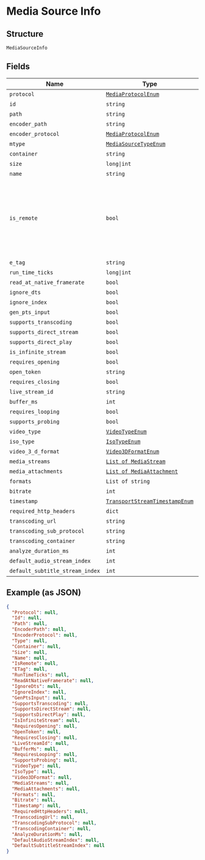 
# Media Source Info

## Structure

`MediaSourceInfo`

## Fields

| Name | Type | Tags | Description |
|  --- | --- | --- | --- |
| `protocol` | [`MediaProtocolEnum`](../../doc/models/media-protocol-enum.md) | Optional | - |
| `id` | `string` | Optional | - |
| `path` | `string` | Optional | - |
| `encoder_path` | `string` | Optional | - |
| `encoder_protocol` | [`MediaProtocolEnum`](../../doc/models/media-protocol-enum.md) | Optional | - |
| `mtype` | [`MediaSourceTypeEnum`](../../doc/models/media-source-type-enum.md) | Optional | - |
| `container` | `string` | Optional | - |
| `size` | `long\|int` | Optional | - |
| `name` | `string` | Optional | - |
| `is_remote` | `bool` | Optional | Gets or sets a value indicating whether the media is remote.<br>Differentiate internet url vs local network. |
| `e_tag` | `string` | Optional | - |
| `run_time_ticks` | `long\|int` | Optional | - |
| `read_at_native_framerate` | `bool` | Optional | - |
| `ignore_dts` | `bool` | Optional | - |
| `ignore_index` | `bool` | Optional | - |
| `gen_pts_input` | `bool` | Optional | - |
| `supports_transcoding` | `bool` | Optional | - |
| `supports_direct_stream` | `bool` | Optional | - |
| `supports_direct_play` | `bool` | Optional | - |
| `is_infinite_stream` | `bool` | Optional | - |
| `requires_opening` | `bool` | Optional | - |
| `open_token` | `string` | Optional | - |
| `requires_closing` | `bool` | Optional | - |
| `live_stream_id` | `string` | Optional | - |
| `buffer_ms` | `int` | Optional | - |
| `requires_looping` | `bool` | Optional | - |
| `supports_probing` | `bool` | Optional | - |
| `video_type` | [`VideoTypeEnum`](../../doc/models/video-type-enum.md) | Optional | - |
| `iso_type` | [`IsoTypeEnum`](../../doc/models/iso-type-enum.md) | Optional | - |
| `video_3_d_format` | [`Video3DFormatEnum`](../../doc/models/video-3-d-format-enum.md) | Optional | - |
| `media_streams` | [`List of MediaStream`](../../doc/models/media-stream.md) | Optional | - |
| `media_attachments` | [`List of MediaAttachment`](../../doc/models/media-attachment.md) | Optional | - |
| `formats` | `List of string` | Optional | - |
| `bitrate` | `int` | Optional | - |
| `timestamp` | [`TransportStreamTimestampEnum`](../../doc/models/transport-stream-timestamp-enum.md) | Optional | - |
| `required_http_headers` | `dict` | Optional | - |
| `transcoding_url` | `string` | Optional | - |
| `transcoding_sub_protocol` | `string` | Optional | - |
| `transcoding_container` | `string` | Optional | - |
| `analyze_duration_ms` | `int` | Optional | - |
| `default_audio_stream_index` | `int` | Optional | - |
| `default_subtitle_stream_index` | `int` | Optional | - |

## Example (as JSON)

```json
{
  "Protocol": null,
  "Id": null,
  "Path": null,
  "EncoderPath": null,
  "EncoderProtocol": null,
  "Type": null,
  "Container": null,
  "Size": null,
  "Name": null,
  "IsRemote": null,
  "ETag": null,
  "RunTimeTicks": null,
  "ReadAtNativeFramerate": null,
  "IgnoreDts": null,
  "IgnoreIndex": null,
  "GenPtsInput": null,
  "SupportsTranscoding": null,
  "SupportsDirectStream": null,
  "SupportsDirectPlay": null,
  "IsInfiniteStream": null,
  "RequiresOpening": null,
  "OpenToken": null,
  "RequiresClosing": null,
  "LiveStreamId": null,
  "BufferMs": null,
  "RequiresLooping": null,
  "SupportsProbing": null,
  "VideoType": null,
  "IsoType": null,
  "Video3DFormat": null,
  "MediaStreams": null,
  "MediaAttachments": null,
  "Formats": null,
  "Bitrate": null,
  "Timestamp": null,
  "RequiredHttpHeaders": null,
  "TranscodingUrl": null,
  "TranscodingSubProtocol": null,
  "TranscodingContainer": null,
  "AnalyzeDurationMs": null,
  "DefaultAudioStreamIndex": null,
  "DefaultSubtitleStreamIndex": null
}
```

